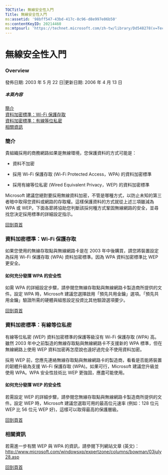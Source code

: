 ```yaml
---
TOCTitle: 無線安全性入門
Title: 無線安全性入門
ms:assetid: '98bff547-43bd-417c-8c96-d8e997e06b50'
ms:contentKeyID: 20214460
ms:mtpsurl: 'https://technet.microsoft.com/zh-tw/library/Dd548278(v=TechNet.10)'
---
```


無線安全性入門
==============

### Overview

發佈日期: 2003 年 5 月 22 日|更新日期: 2006 年 4 月 13 日

##### 本頁內容

[](#edaa)[簡介](#edaa)  
[](#ecaa)[資料加密標準：Wi-Fi 保護存取](#ecaa)  
[](#ebaa)[資料加密標準：有線等位私密](#ebaa)  
[](#eaaa)[相關資訊](#eaaa)

### 簡介

貴組織採用的商務網路如果是無線環境，您保護資料的方式可能是：

-   資料不加密

-   採用 Wi-Fi 保護存取 (Wi-Fi Protected Access，WPA) 的資料加密標準

-   採用有線等位私密 (Wired Equivalent Privacy，WEP) 的資料加密標準

Microsoft 建議您絕對要採用無線資料加密，不管是哪種方式，以防止未知的第三者暗中取得您資料或網路的存取權。這樣保護資料的方式就從上述三項雖減為 WPA 或 WEP。下面各節將協助您判斷該採何種方式鞏固無線網路的安全，並尋找您決定採用標準的詳細設定指示。

[](#mainsection)[回到頁首](#mainsection)

### 資料加密標準：Wi-Fi 保護存取

如果您使用的無線存取點與無線網路卡是在 2003 年中後購買，請您將裝置設定為採用 Wi-Fi 保護存取 (WPA) 資料加密標準。因為 WPA 資料加密標準比 WEP 更安全。

#### 如何充分發揮 WPA 的安全性

如需 WPA 的詳細設定步驟，請參閱您無線存取點與無線網路卡製造商所提供的文件。設定 WPA 時，Microsoft 建議您選擇啟用「預先共用金鑰」選項。「預先共用金鑰」驗證所需的硬體與組態設定投資比其他驗證選項要少。

[](#mainsection)[回到頁首](#mainsection)

### 資料加密標準：有線等位私密

有線等位私密 (WEP) 資料加密標準的保護等級沒有 Wi-Fi 保護存取 (WPA) 高。雖然 2003 年中之前製造的無線存取點與無線網路卡不支援新的 WPA 標準，但在無線網路上使用 WEP 資料加密再怎麼說也遠好過完全不使用資料加密。

採用 WEP 前，您應先連絡無線存取點與無線網路卡的製造商，看看是否能將裝置的韌體升級為支援 Wi-Fi 保護存取 (WPA)。如果可行，Microsoft 建議您升級並使用 WPA。WPA 安全性技術比 WEP 更強固，應盡可能使用。

#### 如何充分發揮 WEP 的安全性

若需設定 WEP 的詳細步驟，請參閱您無線存取點與無線網路卡製造商所提供的文件。設定 WEP 時，Microsoft 建議您選取可用的最高位元速率 (例如：128 位元 WEP 比 56 位元 WEP 好)，這樣可以取得最高的保護層級。

[](#mainsection)[回到頁首](#mainsection)

### 相關資訊

若需進一步有關 WEP 與 WPA 的資訊，請參閱下列網站文章 (英文)：<http://www.microsoft.com/windowsxp/expertzone/columns/bowman/03july28.asp>

[](#mainsection)[回到頁首](#mainsection)
